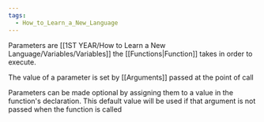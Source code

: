```yaml
---
tags:
  - How_to_Learn_a_New_Language
---
```

Parameters are [[1ST YEAR/How to Learn a New Language/Variables/Variables]] the [[Functions|Function]] takes in order to execute.

The value of a parameter is set by [[Arguments]] passed at the point of call

Parameters can be made optional by assigning them to a value in the function's declaration. This default value will be used if that argument is not passed when the function is called